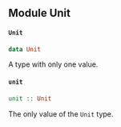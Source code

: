 ## Module Unit

#### `Unit`

``` purescript
data Unit
```

A type with only one value.

#### `unit`

``` purescript
unit :: Unit
```

The only value of the `Unit` type.


